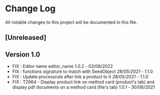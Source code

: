 # Change Log

All notable changes to this project will be documented in this file.

## [Unreleased]



## Version 1.0

- FIX : Editor name editor_name *1.0.2* - 03/08/2022
- FIX : functions signature to match with SeedObject *28/05/2021* - 1.1.0
- FIX : Update processrule after link a product to it *28/05/2021* - 1.1.0
- FIX : T2964 - Display product link on method card (product's tab) and display pdf documents on a method card (file's tab) *1.0.1* - 30/06/2021
